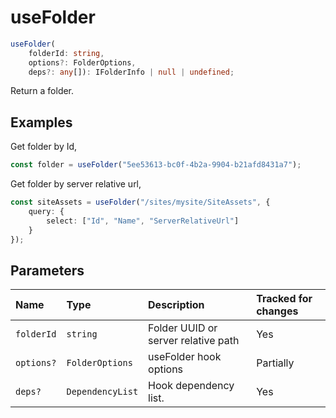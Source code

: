 # useFolder

```typescript
useFolder(
	folderId: string,
	options?: FolderOptions,
	deps?: any[]): IFolderInfo | null | undefined;
```

Return a folder.

## Examples

Get folder by Id,
```typescript
const folder = useFolder("5ee53613-bc0f-4b2a-9904-b21afd8431a7");
```

Get folder by server relative url,
```typescript
const siteAssets = useFolder("/sites/mysite/SiteAssets", {
	query: {
		select: ["Id", "Name", "ServerRelativeUrl"]
	}
});
```
## Parameters

| Name | Type | Description | Tracked for changes |
| :------ | :------ | :------ | :--------|
| `folderId` | `string` | Folder UUID or server relative path | Yes |
| `options?` | `FolderOptions` | useFolder hook options | Partially |
| `deps?` | `DependencyList` | Hook dependency list. | Yes |

